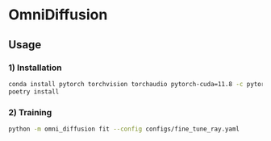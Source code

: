 # OmniDiffusion

## Usage

### 1) Installation

```bash
conda install pytorch torchvision torchaudio pytorch-cuda=11.8 -c pytorch -c nvidia
poetry install
```

### 2) Training

```bash
python -m omni_diffusion fit --config configs/fine_tune_ray.yaml
```
